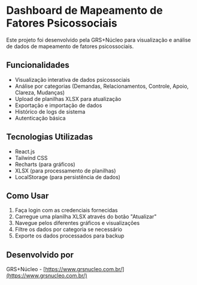 # Dashboard de Mapeamento de Fatores Psicossociais

Este projeto foi desenvolvido pela GRS+Núcleo para visualização e análise de dados de mapeamento de fatores psicossociais.

## Funcionalidades

- Visualização interativa de dados psicossociais
- Análise por categorias (Demandas, Relacionamentos, Controle, Apoio, Clareza, Mudanças)
- Upload de planilhas XLSX para atualização
- Exportação e importação de dados
- Histórico de logs de sistema
- Autenticação básica
  
## Tecnologias Utilizadas

- React.js
- Tailwind CSS
- Recharts (para gráficos)
- XLSX (para processamento de planilhas)
- LocalStorage (para persistência de dados)

## Como Usar

1. Faça login com as credenciais fornecidas
2. Carregue uma planilha XLSX através do botão "Atualizar"
3. Navegue pelos diferentes gráficos e visualizações
4. Filtre os dados por categoria se necessário
5. Exporte os dados processados para backup

## Desenvolvido por

GRS+Núcleo - [https://www.grsnucleo.com.br/](https://www.grsnucleo.com.br/)
